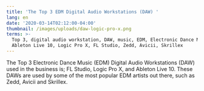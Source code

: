 ```yaml
---
title: 'The Top 3 EDM Digital Audio Workstations (DAW) '
lang: en
date: '2020-03-14T02:12:00-04:00'
thumbnail: /images/uploads/daw-logic-pro-x.png
terms: >-
  Top 3, digital audio workstation, DAW, music, EDM, Electronic Dance Music,
  Ableton Live 10, Logic Pro X, FL Studio, Zedd, Avicii, Skrillex
---
```

The Top 3 Electronic Dance Music (EDM) Digital Audio Workstations (DAW) used in the business is; FL Studio, Logic Pro X, and Ableton Live 10. These DAWs are used by some of the most popular EDM artists out there, such as Zedd, Avicii and Skrillex.
